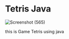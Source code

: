 # Tetris Java
![Screenshot (565)](https://github.com/aqnaakhila/Tetris-Java/assets/65098768/65c14fd3-5974-45ed-b61e-3df89edd386c)

this is Game Tetris using java
